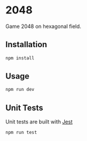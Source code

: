 # 2048

Game 2048 on hexagonal field.
 
## Installation

```bash
npm install
```

## Usage

```bash
npm run dev
```

## Unit Tests

Unit tests are built with [Jest](https://jestjs.io/) 

```bash
npm run test
```
